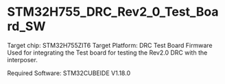 # STM32H755_DRC_Rev2_0_Test_Board_SW

Target chip: STM32H755ZIT6
Target Platform: DRC Test Board
Firmware Used for integrating the Test board for testing the Rev2.0 DRC with the interposer.

Required Software: STM32CUBEIDE V1.18.0